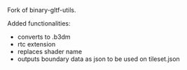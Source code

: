 Fork of binary-gltf-utils.

Added functionalities: 
- converts to .b3dm
- rtc extension
- replaces shader name
- outputs boundary data as json to be used on tileset.json

